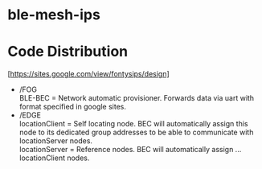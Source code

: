 # ble-mesh-ips
# Code Distribution 
[https://sites.google.com/view/fontysips/design]
- /FOG<br>
BLE-BEC = Network automatic provisioner. Forwards data via uart with format specified in google sites.
- /EDGE<br>
locationClient = Self locating node. BEC will automatically assign this node to its dedicated group addresses to
be able to communicate with locationServer nodes.<br>
locationServer = Reference nodes. BEC will automatically assign ... locationClient nodes.
